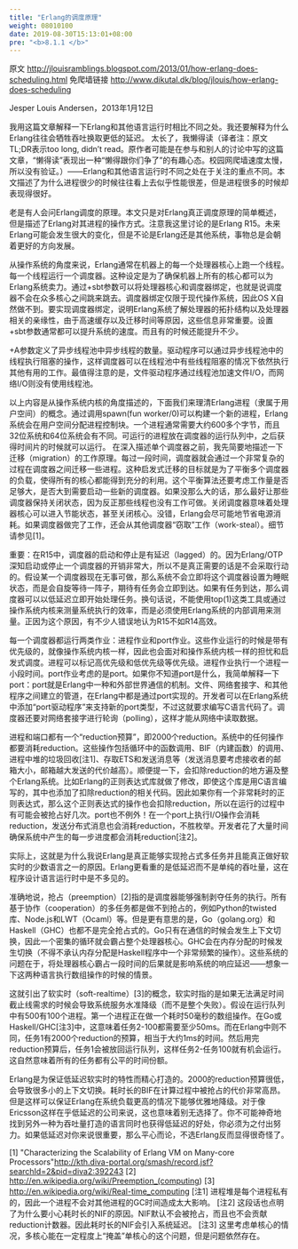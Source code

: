 ```yaml
---
title: "Erlang的调度原理"
weight: 08010100
date: 2019-08-30T15:13:01+08:00
pre: "<b>8.1.1 </b>"
---
```

原文 <http://jlouisramblings.blogspot.com/2013/01/how-erlang-does-scheduling.html>
免爬墙链接 <http://www.dikutal.dk/blog/jlouis/how-erlang-does-scheduling>

Jesper Louis Andersen，2013年1月12日

我用这篇文章解释一下Erlang和其他语言运行时相比不同之处。我还要解释为什么Erlang往往会牺牲吞吐换取更低的延迟。
太长了，我懒得读（译者注：原文TL;DR表示too long, didn’t read。原作者可能是在参与和别人的讨论中写的这篇文章，“懒得读”表现出一种“懒得跟你们争了”的有趣心态。校园网爬墙速度太慢，所以没有验证。）——Erlang和其他语言运行时不同之处在于关注的重点不同。本文描述了为什么进程很少的时候往往看上去似乎性能很差，但是进程很多的时候却表现得很好。

老是有人会问Erlang调度的原理。本文只是对Erlang真正调度原理的简单概述，但是描述了Erlang对其进程的操作方式。注意我这里讨论的是Erlang R15。未来Erlang可能会发生很大的变化，但是不论是Erlang还是其他系统，事物总是会朝着更好的方向发展。

从操作系统的角度来说，Erlang通常在机器上的每一个处理器核心上跑一个线程。每一个线程运行一个调度器。这种设定是为了确保机器上所有的核心都可以为Erlang系统卖力。通过+sbt参数可以将处理器核心和调度器绑定，也就是说调度器不会在众多核心之间跳来跳去。调度器绑定仅限于现代操作系统，因此OS X自然做不到。要实现调度器绑定，说明Erlang系统了解处理器的拓扑结构以及处理器相关的亲缘性，由于高速缓存以及迁移时间等原因，这些信息非常重要。设置+sbt参数通常都可以提升系统的速度。而且有的时候还能提升不少。

+A参数定义了异步线程池中异步线程的数量。驱动程序可以通过异步线程池中的线程执行阻塞的操作，这样调度器可以在线程池中有些线程阻塞的情况下依然执行其他有用的工作。最值得注意的是，文件驱动程序通过线程池加速文件I/O，而网络I/O则没有使用线程池。

以上内容是从操作系统内核的角度描述的，下面我们来理清Erlang进程（隶属于用户空间）的概念。通过调用spawn(fun worker/0)可以构建一个新的进程，Erlang系统会在用户空间分配进程控制块。一个进程通常需要大约600多个字节，而且32位系统和64位系统会有不同。可运行的进程放在调度器的运行队列中，之后获得时间片的时候就可以运行。
在深入描述单个调度器之前，我先简要地描述一下迁移（migration）的工作原理。每过一段时间，调度器就会通过一个非常复杂的过程在调度器之间迁移一些进程。这种启发式迁移的目标就是为了平衡多个调度器的负载，使得所有的核心都能得到充分的利用。这个平衡算法还要考虑工作量是否足够大，是否大到需要启动一些新的调度器。如果没那么大的话，那么最好让那些调度器保持关闭状态，因为反正那些线程也没有工作可做。关闭调度器意味着处理器核心可以进入节能状态，甚至关闭核心。没错，Erlang会尽可能地节省电源消耗。如果调度器做完了工作，还会从其他调度器“窃取”工作（work-steal）。细节请参见[1]。

重要：在R15中，调度器的启动和停止是有延迟（lagged）的。因为Erlang/OTP深知启动或停止一个调度器的开销非常大，所以不是真正需要的话是不会采取行动的。假设某一个调度器现在无事可做，那么系统不会立即将这个调度器设置为睡眠状态，而是会自旋等待一阵子，期待有任务会立即到达。如果有任务到达，那么调度器可以以低延迟立即开始处理任务。换句话说，不能使用top(1)这类工具或通过操作系统内核来测量系统执行的效率，而是必须使用Erlang系统的内部调用来测量。正因为这个原因，有不少人错误地认为R15不如R14高效。

每一个调度器都运行两类作业：进程作业和port作业。这些作业运行的时候是带有优先级的，就像操作系统内核一样，因此也会面对和操作系统内核一样的担忧和启发式调度。进程可以标记高优先级和低优先级等优先级。进程作业执行一个进程一小段时间。port作业考虑的是port。如果你不知道port是什么，我简单解释一下port：port就是Erlang中一种和外部世界通信的机制。文件、网络套接字、和其他程序之间建立的管道，在Erlang中都是通过port实现的。开发者可以在Erlang系统中添加“port驱动程序”来支持新的port类型，不过这就要求编写C语言代码了。调度器还要对网络套接字进行轮询（polling），这样才能从网络中读取数据。

进程和端口都有一个“reduction预算”，即2000个reduction。系统中的任何操作都要消耗reduction。这些操作包括循环中的函数调用、BIF（内建函数）的调用、进程中堆的垃圾回收[注1]、存取ETS和发送消息等（发送消息要考虑接收者的邮箱大小，邮箱越大发送的代价越高）。顺便提一下，会扣除reduction的地方遍及整个Erlang系统。比如Erlang的正则表达式库就做了修改，即使这个库是用C语言编写的，其中也添加了扣除reduction的相关代码。因此如果你有一个非常耗时的正则表达式，那么这个正则表达式的操作也会扣除reduction，所以在运行的过程中有可能会被抢占好几次。port也不例外！在一个port上执行I/O操作会消耗reduction，发送分布式消息也会消耗reduction，不胜枚举。开发者花了大量时间确保系统中产生的每一步进度都会消耗reduction[注2]。

实际上，这就是为什么我说Erlang是真正能够实现抢占式多任务并且能真正做好软实时的少数语言之一的原因。Erlang更看重的是低延迟而不是单纯的吞吐量，这在程序设计语言运行时中是不多见的。

准确地说，抢占（preemption）[2]指的是调度器能够强制剥夺任务的执行。所有基于协作（cooperation）的多任务都是做不到抢占的，例如Python的twisted库、Node.js和LWT（Ocaml）等。但是更有意思的是，Go（golang.org）和Haskell（GHC）也都不是完全抢占式的。Go只有在通信的时候会发生上下文切换，因此一个密集的循环就会霸占整个处理器核心。GHC会在内存分配的时候发生切换（不得不承认内存分配是Haskell程序中一个非常频繁的操作）。这些系统的问题在于，将处理器核心霸占一段时间的后果就是影响系统的响应延迟——想象一下这两种语言执行数组操作的时候的情景。

这就引出了软实时（soft-realtime）[3]的概念，软实时指的是如果无法满足时间截止线需求的时候会导致系统服务水准降级（而不是整个失败）。假设在运行队列中有500有100个进程。第一个进程正在做一个耗时50毫秒的数组操作。在Go或Haskell/GHC[注3]中，这意味着任务2-100都需要至少50ms。而在Erlang中则不同，任务1有2000个reduction的预算，相当于大约1ms的时间。然后用完reduction预算后，任务1会被放回运行队列，这样任务2-任务100就有机会运行。这自然意味着所有的任务都有公平的时间份额。

Erlang是为保证低延迟软实时的特性而精心打造的。2000的reduction预算很低，会导致很多小的上下文切换。耗时长的BIF在计算过程中被抢占的代价非常高昂。但是这样可以保证Erlang在系统负载更高的情况下能够优雅地降级。对于像Ericsson这样在乎低延迟的公司来说，这也意味着别无选择了。你不可能神奇地找到另外一种为吞吐量打造的语言同时也获得低延迟的好处，你必须为之付出努力。如果低延迟对你来说很重要，那么平心而论，不选Erlang反而显得很奇怪了。

[1] "Characterizing the Scalability of Erlang VM on Many-core Processors"<http://kth.diva-portal.org/smash/record.jsf?searchId=2&pid=diva2:392243>
[2] <http://en.wikipedia.org/wiki/Preemption_(computing>)
[3] <http://en.wikipedia.org/wiki/Real-time_computing>
[注1] 进程堆是每个进程私有的，因此一个进程不会对其他进程的GC时间造成太大影响。
[注2] 这段话也点明了为什么要小心耗时长的NIF的原因。NIF默认不会被抢占，而且也不会贡献reduction计数器。因此耗时长的NIF会引入系统延迟。
[注3] 这里考虑单核心的情况，多核心能在一定程度上“掩盖”单核心的这个问题，但是问题依然存在。
